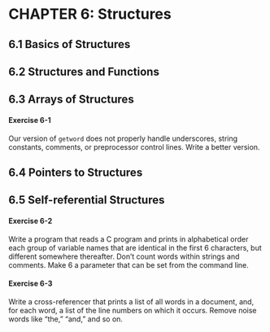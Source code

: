 # CHAPTER 6: Structures

## 6.1 Basics of Structures

## 6.2 Structures and Functions

## 6.3 Arrays of Structures

#### Exercise 6-1

Our version of `getword` does not properly handle underscores, string constants, comments, or preprocessor control lines. Write a better version.

## 6.4 Pointers to Structures

## 6.5 Self-referential Structures

#### Exercise 6-2

Write a program that reads a C program and prints in alphabetical order each group of variable names that are identical in the first 6 characters, but different somewhere thereafter. Don’t count words within strings and comments. Make 6 a parameter that can be set from the command line.

#### Exercise 6-3

Write a cross-referencer that prints a list of all words in a document, and, for each word, a list of the line numbers on which it occurs. Remove noise words like “the,” “and,” and so on.
